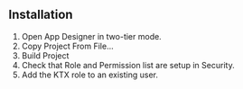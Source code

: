 Installation
------------

1. Open App Designer in two-tier mode.
2. Copy Project From File...
3. Build Project 
4. Check that Role and Permission list are setup in Security.
5. Add the KTX role to an existing user.
